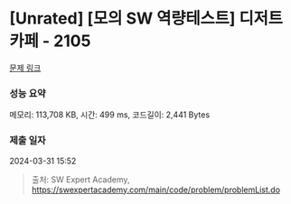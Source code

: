 # [Unrated] [모의 SW 역량테스트] 디저트 카페 - 2105 

[문제 링크](https://swexpertacademy.com/main/code/problem/problemDetail.do?contestProbId=AV5VwAr6APYDFAWu) 

### 성능 요약

메모리: 113,708 KB, 시간: 499 ms, 코드길이: 2,441 Bytes

### 제출 일자

2024-03-31 15:52



> 출처: SW Expert Academy, https://swexpertacademy.com/main/code/problem/problemList.do